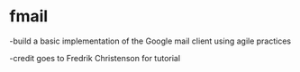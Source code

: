 # fmail

-build a basic implementation of the Google mail client using agile practices

-credit goes to Fredrik Christenson for tutorial
